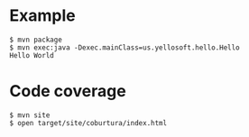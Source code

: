 # Example

```
$ mvn package
$ mvn exec:java -Dexec.mainClass=us.yellosoft.hello.Hello
Hello World
```

# Code coverage

```
$ mvn site
$ open target/site/coburtura/index.html
```
